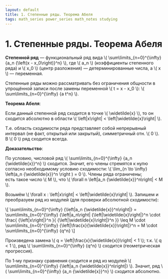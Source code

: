 ```yaml
---
layout: default
title: 1. Степенные ряды. Теорема Абеля
tags: math_series power_series math_notes studying
---
```


# 1. Степенные ряды. Теорема Абеля

**Степенной ряд** &mdash; функциональный ряд вида \\( \sum\limits_{n=0}^{\infty} {a_n {\left(x - x_0\right)}^n} \\), где \\( a_n \\) (коэффициенты степенного ряда) и \\( x_0 \\) (центр разложения) &mdash; детерминированные числа, а \\( x \\) &mdash; переменная.

Степенные ряды можно рассматривать без ограничения общности в упрощённой записи после&nbsp;замены переменной \\( t = x - x_0 \\): \\( \sum\limits_{n=0}^{\infty} {a t^n} \\).

**Теорема Абеля**:

Если данный степенной ряд сходится в точке \\( \widetilde{x} \\), то он сходится абсолютно в области \\( \left\|x\right\| < \left\|\widetilde{x}\right\| \\).

Т.е. область сходимости ряда представляет собой непрерывный интервал (не факт, открытый или закрытый), симметричный отн. \\( 0 \\). В \\( 0 \\) ряд сходится всегда.

**Доказательство**:

По условию, числовой ряд \\( \sum\limits_{n=0}^{\infty} {a_n {\widetilde{x}}^n} \\) сходится. Значит, его члены стремятся к нулю согласно необходимому условию сходимости: \\( \lim_{n \to \infty} \left(a_n {\widetilde{x}}^n \right ) = 0 \\). Члены ряда ограничены; есть&nbsp;такое&nbsp;число \\( M \\), что \\( \forall n \left\|a_n {\widetilde{x}}^n\right\| < M \\).

Возьмём \\( \forall x : \left\|x\right\| < \left\|\widetilde{x}\right\| \\). Запишем и преобразуем ряд из модулей (для проверки абсолютной сходимости):

\\[ \sum\limits_{n=0}^{\infty} {\left\|a_n {\widetilde{x}}^n\right\|} = \sum\limits_{n=0}^{\infty} {\left\|a_n\right\| {\left\|\widetilde{x}\right\|}^n \cdot \frac{ {\left\|x\right\|}^n }{ {\left\|\widetilde{x}\right\|}^n }} \leq M \cdot \sum\limits_{n=0}^{\infty} {\left\|\frac{x}{\widetilde{x}}\right\|}^n = M \cdot \sum\limits_{n=0}^{\infty} {q^n} \\]

Произведена замена \\( q = \left\|\frac{x}{\widetilde{x}}\right\| < 1 \\); т.к. \\( q < 1 \\), ряд \\( \sum\limits_{n=0}^{\infty} {q^n} \\) сходится (геометрическая прогрессия).

По 1-му признаку сравнения сходится и ряд из модулей \\( \sum\limits_{n=0}^{\infty} {\left\|a_n {\widetilde{x}}^n\right\|} \\). Значит, ряд \\( \sum\limits_{n=0}^{\infty} {a_n {\widetilde{x}}^n} \\) сходится абсолютно.
